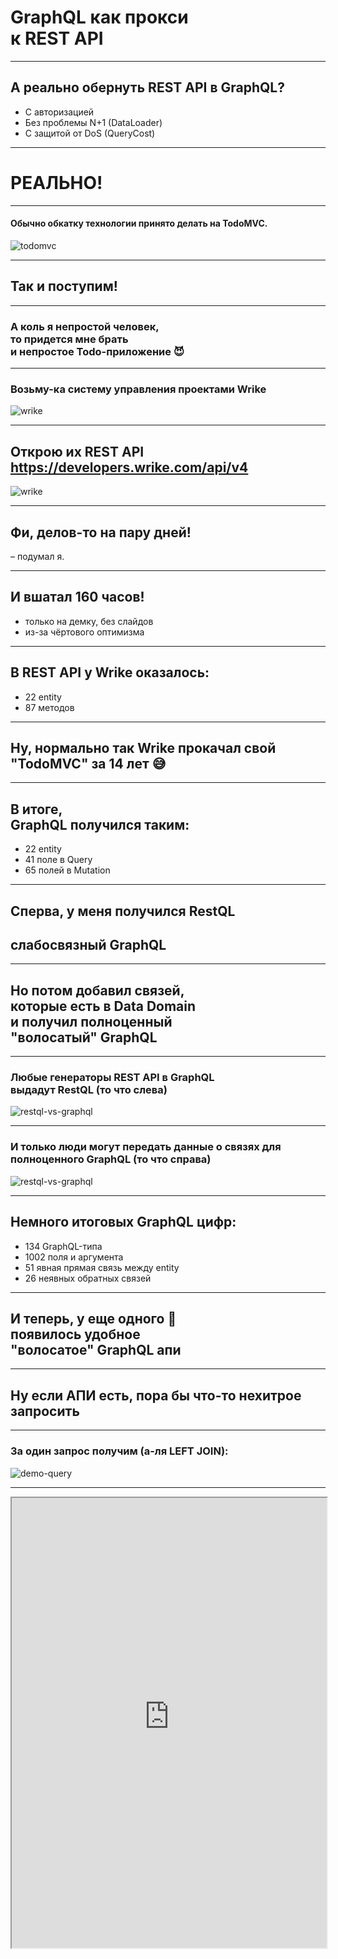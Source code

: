# GraphQL как прокси <br/>к REST API

-----

## А реально обернуть REST API в GraphQL? <!-- .element: class="red" -->

- C авторизацией <!-- .element: class="fragment" -->
- Без проблемы N+1 (DataLoader) <!-- .element: class="fragment" -->
- С защитой от DoS (QueryCost) <!-- .element: class="fragment" -->

-----

# РЕАЛЬНО! <!-- .element: class="green" -->

-----

#### Обычно обкатку технологии принято делать на TodoMVC.

![todomvc](./todomvc.png) <!-- .element: style="max-width: 800px;" class="plain" -->

-----

## Так и поступим!

-----

### А коль я <span class="red">непростой</span> человек, <br/>то придется мне брать <br/>и <span class="red">непростое</span> Todo-приложение 😈

-----

### Возьму-ка систему управления проектами Wrike

![wrike](./wrike.png) <!-- .element: style="max-width: 1200px;" class="plain" -->

-----

## Открою их REST API <https://developers.wrike.com/api/v4>

![wrike](./wrike-api.png) <!-- .element: style="max-width: 800px;" class="plain" -->

-----

## Фи, делов-то **на пару дней!** <!-- .element: class="orange" -->

– подумал я.

-----

## И вшатал **160 часов!** <!-- .element: class="orange" -->

- только на демку, без слайдов <!-- .element: class="fragment" -->
- из-за чёртового оптимизма <!-- .element: class="fragment" -->

-----

## В REST API у Wrike оказалось: <!-- .element: class="red" -->

- 22 entity
- 87 методов

-----

## Ну, нормально так Wrike прокачал свой "TodoMVC" за 14 лет 😅

-----

## В итоге, <br/>GraphQL получился таким: <!-- .element: class="orange" -->

- 22 entity
- 41 поле в Query
- 65 полей в Mutation

-----

## Сперва, у меня получился RestQL

## <span class="red">слабосвязный GraphQL</span>

-----

## Но потом добавил связей, <br/> которые есть в Data Domain<br/> и получил полноценный<br/> <span class="red">"волосатый" GraphQL</span>

-----

### Любые генераторы REST API в GraphQL <br/>выдадут RestQL (то что слева) <!-- .element: class="red" -->

![restql-vs-graphql](./restql-vs-graphql.png) <!-- .element: style="max-width: 1100px;" class="plain" -->

-----

### И только люди могут передать данные о связях для полноценного GraphQL (то что справа) <!-- .element: class="green" -->

![restql-vs-graphql](./restql-vs-graphql.png) <!-- .element: style="max-width: 1100px; filter: saturate(500);" class="plain" -->

-----

## Немного итоговых GraphQL цифр: <!-- .element: class="orange" -->

- 134 GraphQL-типа
- 1002 поля и аргумента
- 51 явная прямая связь между entity
- 26 неявных обратных связей

-----

## И теперь, у еще одного 🦄 <br/>появилось <span class="green">удобное</span> <br/>"волосатое" GraphQL апи

-----

## Ну если АПИ есть, пора бы что-то нехитрое запросить

-----

### За один запрос получим (а-ля LEFT JOIN):

![demo-query](./demo-query.drawio.svg) <!-- .element: style="max-width: 500px; class="plain" -->

-----

<iframe src="https://graphql-wrike.herokuapp.com/?query=query%20UsersTasksWithComments%20%7B%0A%20%20contactFindMany%20%7B%0A%20%20%20%20firstName%0A%20%20%20%20lastName%0A%20%20%20%20tasksResponsible%28limit%3A2%2C%20sort%3ACREATED_DATE_ASC%29%20%7B%0A%20%20%20%20%20%20title%0A%20%20%20%20%20%20status%0A%20%20%20%20%20%20createdDate%0A%20%20%20%20%20%20comments%20%7B%20%23%20REST%20API%20does%20not%20support%20filtering%20%26%20sorting%20for%20comments%0A%20%20%20%20%20%20%20%20text%0A%20%20%20%20%20%20%20%20createdDate%0A%20%20%20%20%20%20%20%20author%20%7B%0A%20%20%20%20%20%20%20%20%20%20firstName%0A%20%20%20%20%20%20%20%20%20%20lastName%0A%20%20%20%20%20%20%20%20%7D%0A%20%20%20%20%20%20%7D%0A%20%20%20%20%7D%0A%20%20%7D%0A%7D" width="100%" height="720px" />

